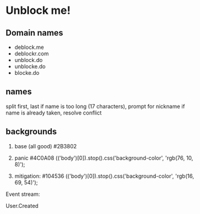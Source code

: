 Unblock me!
===========

Domain names
------------
- deblock.me
- deblockr.com
- unblock.do
- unblocke.do
- blocke.do


names
-----
split first, last
if name is too long (17 characters), prompt for nickname
  if name is already taken, resolve conflict


backgrounds
-----------
1. base (all good) #2B3802

2. panic #4C0A08
$($('body')[0]).stop().css('background-color', 'rgb(76, 10, 8)');


3. mitigation: #104536
$($('body')[0]).stop().css('background-color', 'rgb(16, 69, 54)');

Event stream:

User.Created

